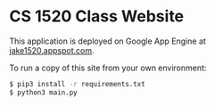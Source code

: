 # CS 1520 Class Website

This application is deployed on Google App Engine at [jake1520.appspot.com](https://jake1520.appspot.com).

To run a copy of this site from your own environment:

```sh
$ pip3 install -r requirements.txt
$ python3 main.py
```
